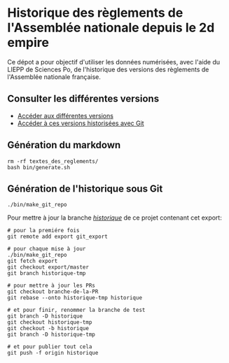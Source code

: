 # Historique des règlements de l'Assemblée nationale depuis le 2d empire

Ce dépot a pour objectif d'utiliser les données numérisées, avec l'aide du LIEPP de Sciences Po, de l'historique des versions des règlements de l'Assemblée nationale française.

## Consulter les différentes versions

- [Accéder aux différentes versions](textes_des_reglements/)
- [Accéder à ces versions historisées avec Git](https://github.com/regardscitoyens/historique_reglements_AN/commits/historique)

## Génération du markdown

    rm -rf textes_des_reglements/
    bash bin/generate.sh

## Génération de l'historique sous Git

    ./bin/make_git_repo

Pour mettre à jour la branche *[historique](https://github.com/regardscitoyens/historique_reglements_AN/commits/historique)* de ce projet contenant cet export:

    # pour la premiére fois
    git remote add export git_export

    # pour chaque mise à jour
    ./bin/make_git_repo
    git fetch export
    git checkout export/master
    git branch historique-tmp

    # pour mettre à jour les PRs
    git checkout branche-de-la-PR
    git rebase --onto historique-tmp historique

    # et pour finir, renommer la branche de test
    git branch -D historique
    git checkout historique-tmp
    git checkout -b historique
    git branch -D historique-tmp

    # et pour publier tout cela
    git push -f origin historique
